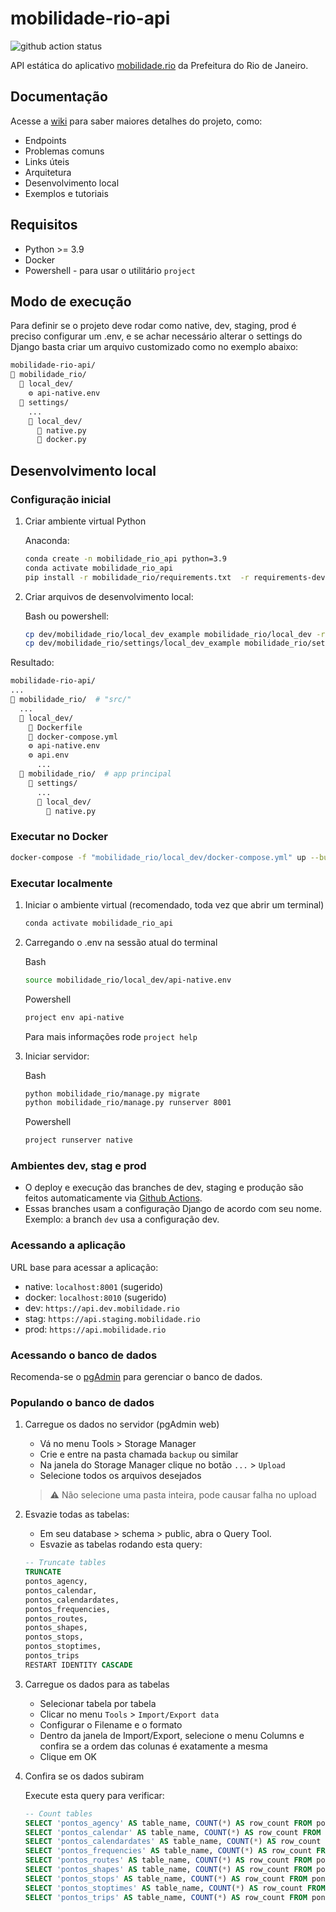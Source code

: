 
# mobilidade-rio-api

![github action status](https://github.com/RJ-SMTR/mobilidade-rio-api/actions/workflows/cd_stag.yml/badge.svg)

API estática do aplicativo [mobilidade.rio](http://mobilidade.rio) da Prefeitura do Rio de Janeiro.

## Documentação

Acesse a [wiki](https://github.com/RJ-SMTR/mobilidade-rio-api/wiki) para saber maiores detalhes do projeto, como:

- Endpoints
- Problemas comuns
- Links úteis
- Arquitetura
- Desenvolvimento local
- Exemplos e tutoriais

## Requisitos

- Python >= 3.9
- Docker
- Powershell - para usar o utilitário `project`

## Modo de execução

Para definir se o projeto deve rodar como native, dev, staging, prod é preciso configurar um .env, e se achar necessário alterar o settings do Django basta criar um arquivo customizado como no exemplo abaixo:

```bash
mobilidade-rio-api/
📂 mobilidade_rio/
  📂 local_dev/
    ⚙️ api-native.env
  📂 settings/
    ...
    📂 local_dev/
      🐍 native.py
      🐍 docker.py
```

## Desenvolvimento local

### Configuração inicial

1. Criar ambiente virtual Python

    Anaconda:

    ```bash
    conda create -n mobilidade_rio_api python=3.9
    conda activate mobilidade_rio_api
    pip install -r mobilidade_rio/requirements.txt  -r requirements-dev.txt
    ```

2. Criar arquivos de desenvolvimento local:

    Bash ou powershell:

    ```bash
    cp dev/mobilidade_rio/local_dev_example mobilidade_rio/local_dev -r
    cp dev/mobilidade_rio/settings/local_dev_example mobilidade_rio/settings/local_dev -r
    ```

Resultado:

```bash
mobilidade-rio-api/
...
📂 mobilidade_rio/  # "src/"
  ...
  📂 local_dev/
    🐋 Dockerfile
    🐋 docker-compose.yml
    ⚙️ api-native.env
    ⚙️ api.env
      ...
  📂 mobilidade_rio/  # app principal
    📂 settings/
      ...
      📂 local_dev/
        🐍 native.py
```

### Executar no Docker

```bash
docker-compose -f "mobilidade_rio/local_dev/docker-compose.yml" up --build
```

### Executar localmente

1. Iniciar o ambiente virtual (recomendado, toda vez que abrir um terminal)

    ```bash
    conda activate mobilidade_rio_api
    ```

2. Carregando o .env na sessão atual do terminal

    Bash

    ```bash
    source mobilidade_rio/local_dev/api-native.env
    ```

    Powershell

    ```powershell
    project env api-native
    ```

      Para mais informações rode `project help`

3. Iniciar servidor:

    Bash

    ```bash
    python mobilidade_rio/manage.py migrate
    python mobilidade_rio/manage.py runserver 8001
    ```

    Powershell

    ```powershell
    project runserver native
    ```

### Ambientes dev, stag e prod

- O deploy e execução das branches de dev, staging e produção são feitos automaticamente via [Github Actions](https://github.com/features/actions).
- Essas branches usam a configuração Django de acordo com seu nome. Exemplo: a branch `dev` usa a configuração dev.

### Acessando a aplicação

URL base para acessar a aplicação:

- native: `localhost:8001` (sugerido)
- docker: `localhost:8010` (sugerido)
- dev: `https://api.dev.mobilidade.rio`
- stag: `https://api.staging.mobilidade.rio`
- prod: `https://api.mobilidade.rio`

### Acessando o banco de dados

Recomenda-se o [pgAdmin](https://www.pgadmin.org/) para gerenciar o banco de dados.

### Populando o banco de dados

1. Carregue os dados no servidor (pgAdmin web)

    - Vá no menu Tools > Storage Manager
    - Crie e entre na pasta chamada `backup` ou similar
    - Na janela do Storage Manager clique no botão `...` > `Upload`
    - Selecione todos os arquivos desejados

    > ⚠️ Não selecione uma pasta inteira, pode causar falha no upload

2. Esvazie todas as tabelas:

    - Em seu database > schema > public, abra o Query Tool.
    - Esvazie as tabelas rodando esta query:

    ```sql
    -- Truncate tables
    TRUNCATE
    pontos_agency,
    pontos_calendar,
    pontos_calendardates,
    pontos_frequencies,
    pontos_routes,
    pontos_shapes,
    pontos_stops,
    pontos_stoptimes,
    pontos_trips
    RESTART IDENTITY CASCADE
    ```

3. Carregue os dados para as tabelas

    - Selecionar tabela por tabela
    - Clicar no menu `Tools` > `Import/Export data`
    - Configurar o Filename e o formato
    - Dentro da janela de Import/Export, selecione o menu Columns e confira se a ordem das colunas é exatamente a mesma
    - Clique em OK

4. Confira se os dados subiram

    Execute esta query para verificar:

    ```sql
    -- Count tables
    SELECT 'pontos_agency' AS table_name, COUNT(*) AS row_count FROM pontos_agency UNION ALL
    SELECT 'pontos_calendar' AS table_name, COUNT(*) AS row_count FROM pontos_calendar UNION ALL
    SELECT 'pontos_calendardates' AS table_name, COUNT(*) AS row_count FROM pontos_calendardates UNION ALL
    SELECT 'pontos_frequencies' AS table_name, COUNT(*) AS row_count FROM pontos_frequencies UNION ALL
    SELECT 'pontos_routes' AS table_name, COUNT(*) AS row_count FROM pontos_routes UNION ALL
    SELECT 'pontos_shapes' AS table_name, COUNT(*) AS row_count FROM pontos_shapes UNION ALL
    SELECT 'pontos_stops' AS table_name, COUNT(*) AS row_count FROM pontos_stops UNION ALL
    SELECT 'pontos_stoptimes' AS table_name, COUNT(*) AS row_count FROM pontos_stoptimes UNION ALL
    SELECT 'pontos_trips' AS table_name, COUNT(*) AS row_count FROM pontos_trips;
    ```
